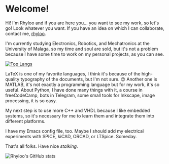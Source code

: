# Welcome!

Hi! I'm Rhyloo and if you are here you... you want to see my work, so let's go! Look whatever you want. If you have an idea on which I can collaborate, contact me, [rhyloo](mailto:rhyloot@gmail.com). 

I'm currently studying Electronics, Robotics, and Mechatronics at the University of Malaga, so my time and soul are sold, but it's not a problem because I have some time to work on my personal projects, as you can see.

[![Top Langs](https://github-readme-stats.vercel.app/api/top-langs/?username=rhyloo&count_private=true&show_icons=true&theme=tokyonight&layout=compact)](https://github.com/anuraghazra/github-readme-stats)

LaTeX is one of my favorite languages, I think it's because of the high-quality typography of the documents, but I'm not sure. 😉 Another one is MATLAB, it's not exactly a programming language but for my work, it's so useful. About Python, I have done many things with it, a course in freeCodeCamp, bots in Telegram, some small tools for Inkscape, image processing, it is so easy.

My next step is to use more C++ and VHDL because I like embedded systems, so it's necessary for me to learn them and integrate them into different platforms.

I have my Emacs config file, too. Maybe I should add my electrical experiments with SPICE, kiCAD, ORCAD, or LTSpice. Someday.

That's all folks. Have nice _stalking_.

![Rhyloo's GitHub stats](https://github-readme-stats.vercel.app/api?username=rhyloo&count_private=true&show_icons=true&theme=onedark)

